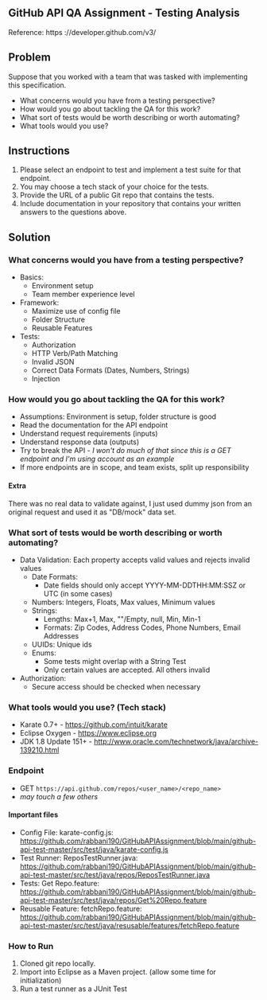 ## GitHub API QA Assignment - Testing Analysis
Reference: https ://developer.github.com/v3/

## Problem
Suppose that you worked with a team that was tasked with implementing this specification.
- What concerns would you have from a testing perspective?
- How would you go about tackling the QA for this work?
- What sort of tests would be worth describing or worth automating?
- What tools would you use?  

## Instructions
1. Please select an endpoint to test and implement a test suite for that endpoint.
2. You may choose a tech stack of your choice for the tests.
3. Provide the URL of a public Git repo that contains the tests.
4. Include documentation in your repository that contains your written answers to the questions above.

## Solution

### What concerns would you have from a testing perspective?
- Basics:
    - Environment setup
    - Team member experience level
- Framework:
    - Maximize use of config file
    - Folder Structure
    - Reusable Features
- Tests:
    - Authorization
    - HTTP Verb/Path Matching
    - Invalid JSON
    - Correct Data Formats (Dates, Numbers, Strings)
    - Injection


### How would you go about tackling the QA for this work?
- Assumptions: Environment is setup, folder structure is good
- Read the documentation for the API endpoint
- Understand request requirements (inputs)
- Understand response data (outputs)
- Try to break the API - _I won't do much of that since this is a GET endpoint and I'm using account as an example_
- If more endpoints are in scope, and team exists, split up responsibility

#### Extra
There was no real data to validate against, I just used dummy json from an original request and used it as "DB/mock" data set.

### What sort of tests would be worth describing or worth automating?
- Data Validation: Each property accepts valid values and rejects invalid values
    - Date Formats:
        - Date fields should only accept YYYY-MM-DDTHH:MM:SSZ or UTC (in some cases)
    - Numbers: Integers, Floats, Max values, Minimum values
    - Strings:
        - Lengths: Max+1, Max, ""/Empty, null, Min, Min-1
        - Formats: Zip Codes, Address Codes, Phone Numbers, Email Addresses
    - UUIDs: Unique ids
    - Enums:
        - Some tests might overlap with a String Test
        - Only certain values are accepted. All others invalid
- Authorization:
    - Secure access should be checked when necessary


### What tools would you use? (Tech stack)
- Karate 0.7+ - https://github.com/intuit/karate
- Eclipse Oxygen - https://www.eclipse.org
- JDK 1.8 Update 151+ - http://www.oracle.com/technetwork/java/archive-139210.html


### Endpoint
- GET `https://api.github.com/repos/<user_name>/<repo_name>`
- _may touch a few others_

#### Important files
- Config File: karate-config.js: https://github.com/rabbani190/GitHubAPIAssignment/blob/main/github-api-test-master/src/test/java/karate-config.js
- Test Runner: ReposTestRunner.java: https://github.com/rabbani190/GitHubAPIAssignment/blob/main/github-api-test-master/src/test/java/repos/ReposTestRunner.java
- Tests: Get Repo.feature: https://github.com/rabbani190/GitHubAPIAssignment/blob/main/github-api-test-master/src/test/java/repos/Get%20Repo.feature
- Reusable Feature: fetchRepo.feature: https://github.com/rabbani190/GitHubAPIAssignment/blob/main/github-api-test-master/src/test/java/resusable/features/fetchRepo.feature

### How to Run
1. Cloned git repo locally.
2. Import into Eclipse as a Maven project. (allow some time for initialization)
3. Run a test runner as a JUnit Test
